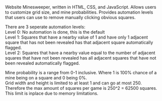 Website Minesweeper, written in HTML, CSS, and JavaScript.
Allows users to customize grid size, and mine probabilities.
Provides automation levels that users can use to remove manually clicking obvious squares.

There are 3 seperate automation levels:  
Level 0: No automation is done, this is the default  
Level 1: Squares that have a nearby value of 1 and have only 1 adjacent square that has not been revealed has that adjacent square automatically flagged.  
Level 2: Squares that have a nearby value equal to the number of adjacent squares that have not been revealed has all adjacent squares that have not been revealed automatically flagged.  
   
Mine probability is a range from 0-1 inclusive. Where 1 is 100% chance of a mine being on a square and 0 being 0%.  
Grid width and height is limited to at least 1 and can go at most 250. Therefore the max amount of squares per game is 250^2 = 62500 squares. This limit is inplace  due to memory limitations.  
